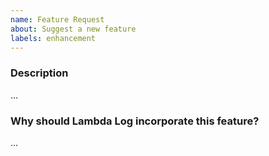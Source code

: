 ```yaml
---
name: Feature Request
about: Suggest a new feature
labels: enhancement
---
```


### Description

...

### Why should Lambda Log incorporate this feature?

...
